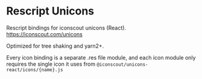 # Rescript Unicons

Rescript bindings for iconscout unicons (React).
https://iconscout.com/unicons

Optimized for tree shaking and yarn2+.

Every icon binding is a separate .res file module, and each icon module only requires the single icon it uses from `@iconscout/unicons-react/icons/{name}.js`
